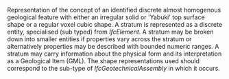 Representation of the concept of an identified discrete almost homogenous geological feature with either an irregular solid or 'Yabuki' top surface shape or a regular voxel cubic shape. A stratum is represented as a discrete entity, specialised (sub typed) from _IfcElement_. A stratum may be broken down into smaller entities if properties vary across the stratum or alternatively properties may be described with bounded numeric ranges. A stratum may carry information about the physical form and its interpretation as a Geological Item (GML).
The shape representations used should correspond to the sub-type of _IfcGeotechnicalAssembly_ in which it occurs.
